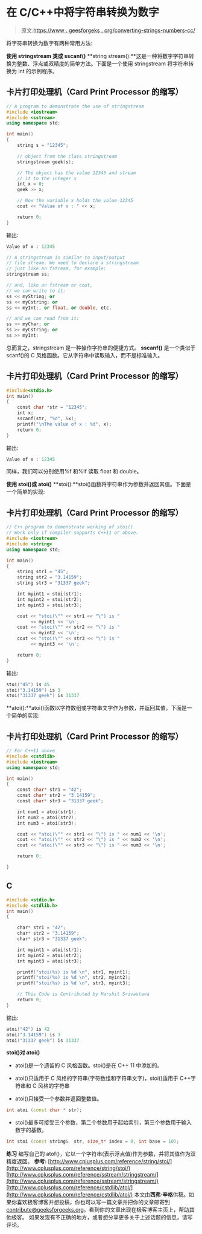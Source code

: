 # 在 C/C++中将字符串转换为数字

> 原文:[https://www . geesforgeks . org/converting-strings-numbers-cc/](https://www.geeksforgeeks.org/converting-strings-numbers-cc/)

将字符串转换为数字有两种常用方法:

**使用 stringstream 类或 sscanf()**
**string stream():**这是一种将数字字符串转换为整数、浮点或双精度的简单方法。下面是一个使用 stringstream 将字符串转换为 int 的示例程序。

## 卡片打印处理机（Card Print Processor 的缩写）

```cpp
// A program to demonstrate the use of stringstream
#include <iostream>
#include <sstream>
using namespace std;

int main()
{
    string s = "12345";

    // object from the class stringstream
    stringstream geek(s);

    // The object has the value 12345 and stream
    // it to the integer x
    int x = 0;
    geek >> x;

    // Now the variable x holds the value 12345
    cout << "Value of x : " << x;

    return 0;
}
```

输出:

```cpp
Value of x : 12345
```

```cpp
// A stringstream is similar to input/output
// file stream. We need to declare a stringstream
// just like an fstream, for example: 
stringstream ss;

// and, like an fstream or cout, 
// we can write to it:
ss << myString; or 
ss << myCstring; or
ss << myInt;, or float, or double, etc.

// and we can read from it:
ss >> myChar; or
ss >> myCstring; or
ss >> myInt;  
```

总而言之，stringstream 是一种操作字符串的便捷方式。
**sscanf()** 是一个类似于 scanf()的 C 风格函数。它从字符串中读取输入，而不是标准输入。

## 卡片打印处理机（Card Print Processor 的缩写）

```cpp
#include<stdio.h>
int main()
{
    const char *str = "12345";
    int x;
    sscanf(str, "%d", &x);
    printf("\nThe value of x : %d", x);
    return 0;
}
```

输出:

```cpp
Value of x : 12345
```

同样，我们可以分别使用%f 和%lf 读取 float 和 double。

**使用 stoi()或 atoi()**
**stoi():**stoi()函数将字符串作为参数并返回其值。下面是一个简单的实现:

## 卡片打印处理机（Card Print Processor 的缩写）

```cpp
// C++ program to demonstrate working of stoi()
// Work only if compiler supports C++11 or above.
#include <iostream>
#include <string>
using namespace std;

int main()
{
    string str1 = "45";
    string str2 = "3.14159";
    string str3 = "31337 geek";

    int myint1 = stoi(str1);
    int myint2 = stoi(str2);
    int myint3 = stoi(str3);

    cout << "stoi(\"" << str1 << "\") is "
         << myint1 << '\n';
    cout << "stoi(\"" << str2 << "\") is "
         << myint2 << '\n';
    cout << "stoi(\"" << str3 << "\") is "
         << myint3 << '\n';

    return 0;
}
```

输出:

```cpp
stoi("45") is 45
stoi("3.14159") is 3
stoi("31337 geek") is 31337 
```

**atoi():**atoi()函数以字符数组或字符串文字作为参数，并返回其值。下面是一个简单的实现:

## 卡片打印处理机（Card Print Processor 的缩写）

```cpp
// For C++11 above
#include <cstdlib>
#include <iostream>
using namespace std;

int main()
{
    const char* str1 = "42";
    const char* str2 = "3.14159";
    const char* str3 = "31337 geek";

    int num1 = atoi(str1);
    int num2 = atoi(str2);
    int num3 = atoi(str3);

    cout << "atoi(\"" << str1 << "\") is " << num1 << '\n';
    cout << "atoi(\"" << str2 << "\") is " << num2 << '\n';
    cout << "atoi(\"" << str3 << "\") is " << num3 << '\n';

    return 0;

}
```

## C

```cpp
#include <stdio.h>
#include <stdlib.h>
int main()
{

    char* str1 = "42";
    char* str2 = "3.14159";
    char* str3 = "31337 geek";

    int myint1 = atoi(str1);
    int myint2 = atoi(str2);
    int myint3 = atoi(str3);

    printf("stoi(%s) is %d \n", str1, myint1);
    printf("stoi(%s) is %d \n", str2, myint2);
    printf("stoi(%s) is %d \n", str3, myint3);

    // This Code is Contributed by Harshit Srivastava
    return 0;
}
```

输出:

```cpp
atoi("42") is 42
atoi("3.14159") is 3
atoi("31337 geek") is 31337 
```

**stoi()对 atoi()**

*   atoi()是一个遗留的 C 风格函数。stoi()是在 C++ 11 中添加的。

*   atoi()只适用于 C 风格的字符串(字符数组和字符串文字)，stoi()适用于 C++字符串和 C 风格的字符串
*   atoi()只接受一个参数并返回整数值。

```cpp
int atoi (const char * str); 
```

*   stoi()最多可接受三个参数，第二个参数用于起始索引，第三个参数用于输入数字的基数。

```cpp
int stoi (const string&  str, size_t* index = 0, int base = 10); 
```

**练习**
编写自己的 atof()，它以一个字符串(表示浮点值)作为参数，并将其值作为双精度返回。
**参考:**
[http://www.cplusplus.com/reference/string/stoi/](http://www.cplusplus.com/reference/string/stoi/)
[http://www.cplusplus.com/reference/sstream/stringstream/](http://www.cplusplus.com/reference/sstream/stringstream/)
[http://www.cplusplus.com/reference/cstdlib/atoi/](http://www.cplusplus.com/reference/cstdlib/atoi/)
本文由**西弗·辛格**供稿。如果你喜欢极客博客并想投稿，你也可以写一篇文章并把你的文章邮寄到 contribute@geeksforgeeks.org。看到你的文章出现在极客博客主页上，帮助其他极客。
如果发现有不正确的地方，或者想分享更多关于上述话题的信息，请写评论。